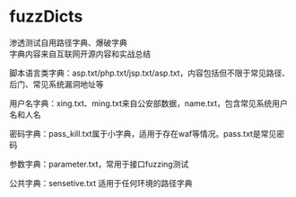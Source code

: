 # fuzzDicts
渗透测试自用路径字典、爆破字典<br>
字典内容来自互联网开源内容和实战总结<br>

脚本语言类字典：asp.txt/php.txt/jsp.txt/asp.txt，内容包括但不限于常见路径、后门、常见系统漏洞地址等<br>

用户名字典：xing.txt、ming.txt来自公安部数据，name.txt，包含常见系统用户名和人名<br>

密码字典：pass_kill.txt属于小字典，适用于存在waf等情况。pass.txt是常见密码<br>

参数字典：parameter.txt，常用于接口fuzzing测试<br>

公共字典：sensetive.txt 适用于任何环境的路径字典<br>

